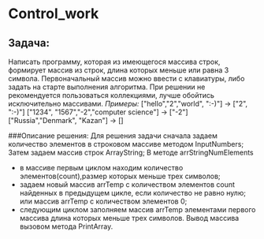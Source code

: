 # Control_work
## Задача:
Написать программу, которая из имеющегося массива строк, формирует массив из строк, длина которых меньше или равна 3 символа.
Первоначальный массив можно ввести с клавиатуры, либо задать на старте выполнения алгоритма. При решении не рекомендуется пользоваться коллекциями, лучше обойтись исключительно массивами.
*Примеры:*
["hello","2","world", ":-)"] -> ["2", ":-)"]
["1234", "1567","-2","computer science"] -> ["-2"]
["Russia","Denmark", "Kazan"] -> []

###Описание решения:
Для решения задачи сначала задаем количество элементов в строковом массиве методом InputNumbers;
Затем задаем массив строк ArrayString;
В методе arrStringNumElements 
* в массиве первым циклом находим количество элементов(count),размер которых меньше трех символов;
* задаем новый массив arrTemp с количеством элементов count найденных в предыдущем цикле, 
если количество не равно нулю; или массив arrTemp с количеством элементов 0;
* следующим циклом заполняем массив arrTemp элементами первого массива длина которых меньше трех символов.
Вывод массива вызовом метода PrintArray.
